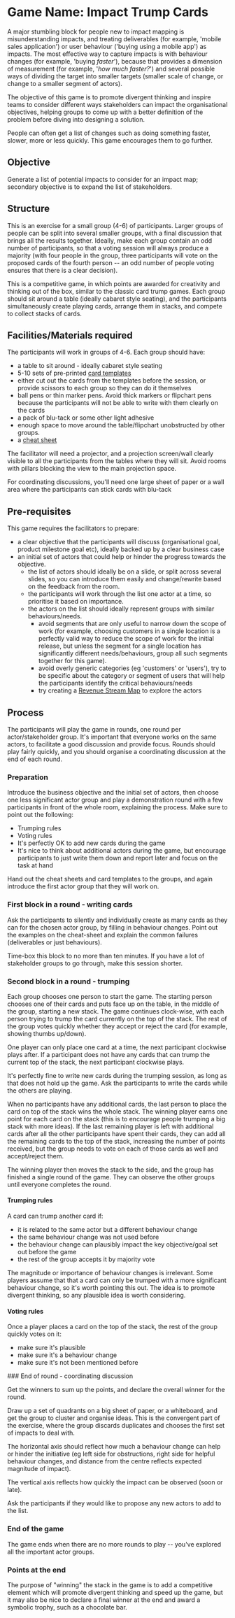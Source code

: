 # Game Name: Impact Trump Cards 

A major stumbling block for people new to impact mapping is misunderstanding impacts, and treating deliverables (for example, 'mobile sales application') or user behaviour ('buying using a mobile app') as impacts. The most effective way to capture impacts is with behaviour changes (for example, 'buying _faster_'), because that provides a dimension of measurement (for example, '_how much faster?_') and several possible ways of dividing the target into smaller targets (smaller scale of change, or change to a smaller segment of actors). 

The objective of this game is to promote divergent thinking and inspire teams to consider different ways stakeholders can impact the organisational objectives, helping groups to come up with a better definition of the problem before diving into designing a solution. 

People can often get a list of changes such as doing something faster, slower, more or less quickly. This game encourages them to go further. 

## Objective

Generate a list of potential impacts to consider for an impact map; secondary objective is to expand the list of stakeholders.

## Structure

This is an exercise for a small group (4-6) of participants. Larger groups of people can be split into several smaller groups, with a final discussion that brings all the results together. Ideally, make each group contain an odd number of participants, so that a voting session will always produce a majority (with four people in the group, three participants will vote on the proposed cards of the fourth person -- an odd number of people voting ensures that there is a clear decision). 

This is a competitive game, in which points are awarded for creativity and thinking out of the box, similar to the classic card trump games. Each group should sit around a table (ideally cabaret style seating), and the participants simultaneously create playing cards, arrange them in stacks, and compete to collect stacks of cards. 

## Facilities/Materials required

The participants will work in groups of 4-6. Each group should have:

- a table to sit around - ideally cabaret style seating
- 5-10 sets of pre-printed [card templates](handouts/)
- either cut out the cards from the templates before the session, or provide scissors to each group so they can do it themselves
- ball pens or thin marker pens. Avoid thick markers or flipchart pens because the participants will not be able to write with them clearly on the cards
- a pack of blu-tack or some other light adhesive
- enough space to move around the table/flipchart unobstructed by other groups.
- a [cheat sheet](handouts/cheatsheet.doc)

The facilitator will need a projector, and a projection screen/wall clearly visible to all the participants from the tables where they will sit. Avoid rooms with pillars blocking the view to the main projection space.

For coordinating discussions, you'll need one large sheet of paper or a wall area where the participants can stick cards with blu-tack

## Pre-requisites

This game requires the facilitators to prepare:

- a clear objective that the participants will discuss (organisational goal, product milestone goal etc), ideally backed up by a clear business case
- an initial set of actors that could help or hinder the progress towards the objective. 
  - the list of actors should ideally be on a slide, or split across several slides, so you can introduce them easily and change/rewrite based on the feedback from the room.
  - the participants will work through the list one actor at a time, so prioritise it based on importance.
  - the actors on the list should ideally represent groups with similar behaviours/needs. 
    - avoid segments that are only useful to narrow down the scope of work (for example, choosing customers in a single location is a perfectly valid way to reduce the scope of work for the initial release, but unless the segment for a single location has significantly different needs/behaviours, group all such segments together for this game).
    - avoid overly generic categories (eg 'customers' or 'users'), try to be specific about the category or segment of users that will help the participants identify the critical behaviours/needs
    - try creating a [Revenue Stream Map](../revenue-stream-map) to explore the actors

## Process

The participants will play the game in rounds, one round per actor/stakeholder group. It's important that everyone works on the same actors, to facilitate a good discussion and provide focus. Rounds should play fairly quickly, and you should organise a coordinating discussion at the end of each round.  

### Preparation

Introduce the business objective and the initial set of actors, then choose one less significant actor group and play a demonstration round with a few participants in front of the whole room, explaining the process. Make sure to point out the following:
* Trumping rules
* Voting rules
* It's perfectly OK to add new cards during the game
* It's nice to think about additional actors during the game, but encourage participants to just write them down and report later and focus on the task at hand

Hand out the cheat sheets and card templates to the groups, and again introduce the first actor group that they will work on. 

### First block in a round - writing cards

Ask the participants to silently and individually create as many cards as they can for the chosen actor group, by filling in behaviour changes. Point out the examples on the cheat-sheet and explain the common failures (deliverables or just behaviours).

Time-box this block to no more than ten minutes. If you have a lot of stakeholder groups to go through, make this session shorter.

### Second block in a round - trumping 

Each group chooses one person to start the game. The starting person chooses one of their cards and puts face up on the table, in the middle of the group, starting a new stack. The game continues clock-wise, with each person trying to trump the card currently on the top of the stack. The rest of the group votes quickly whether they accept or reject the card (for example, showing thumbs up/down). 

One player can only place one card at a time, the next participant clockwise plays after. If a participant does not have any cards that can trump the current top of the stack, the next participant clockwise plays.

It's perfectly fine to write new cards during the trumping session, as long as that does not hold up the game. Ask the participants to write the cards while the others are playing. 

When no participants have any additional cards, the last person to place the card on top of the stack wins the whole stack. The winning player earns one point for each card on the stack (this is to encourage people trumping a big stack with more ideas). If the last remaining player is left with additional cards after all the other participants have spent their cards, they can add all the remaining cards to the top of the stack, increasing the number of points received, but the group needs to vote on each of those cards as well and accept/reject them.

The winning player then moves the stack to the side, and the group has finished a single round of the game. They can observe the other groups until everyone completes the round. 

#### Trumping rules

A card can trump another card if:

  * it is related to the same actor but a different behaviour change
  * the same behaviour change was not used before 
  * the behaviour change can plausibly impact the key objective/goal set out before the game
  * the rest of the group accepts it by majority vote

The magnitude or importance of behaviour changes is irrelevant. Some players assume that that a card can only be trumped with a more significant behaviour change, so it's worth pointing this out. The idea is to promote divergent thinking, so any plausible idea is worth considering.

#### Voting rules

Once a player places a card on the top of the stack, the rest of the group quickly votes on it:
  * make sure it's plausible 
  * make sure it's a behaviour change
  * make sure it's not been mentioned before

### End of round - coordinating discussion 

Get the winners to sum up the points, and declare the overall winner for the round.

Draw up a set of quadrants on a big sheet of paper, or a whiteboard, and get the group to cluster and organise ideas. This is the convergent part of the exercise, where the group discards duplicates and chooses the first set of impacts to deal with. 

The horizontal axis should reflect how much a behaviour change can help or hinder the initiative (eg left side for obstructions, right side for helpful behaviour changes, and distance from the centre reflects expected magnitude of impact).  

The vertical axis reflects how quickly the impact can be observed (soon or late).

Ask the participants if they would like to propose any new actors to add to the list.

### End of the game

The game ends when there are no more rounds to play -- you've explored all the important actor groups.

### Points at the end

The purpose of "winning" the stack in the game is to add a competitive element which will promote divergent thinking and speed up the game, but it may also be nice to declare a final winner at the end and award a symbolic trophy, such as a chocolate bar. 
